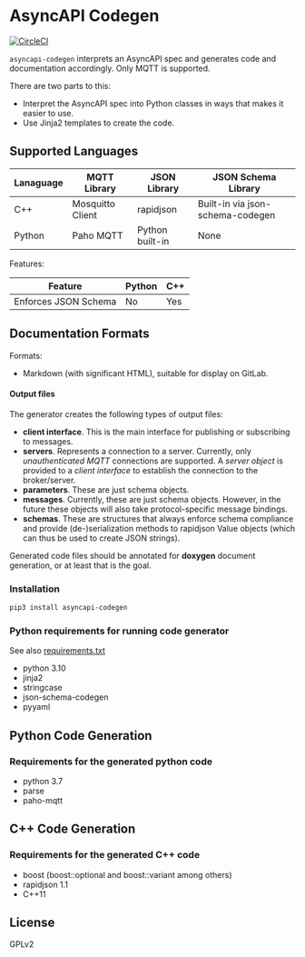 # AsyncAPI Codegen

[![CircleCI](https://dl.circleci.com/status-badge/img/gh/pearmaster/asyncapi-codegen/tree/master.svg?style=shield)](https://dl.circleci.com/status-badge/redirect/gh/pearmaster/asyncapi-codegen/tree/master)

`asyncapi-codegen` interprets an AsyncAPI spec and generates code and documentation accordingly.   Only MQTT is supported.

There are two parts to this:

 * Interpret the AsyncAPI spec into Python classes in ways that makes it easier to use.
 * Use Jinja2 templates to create the code.

## Supported Languages

| Lanaguage  | MQTT Library      | JSON Library    | JSON Schema Library              |
|------------|-------------------|-----------------|----------------------------------|
| C++        | Mosquitto Client  | rapidjson       | Built-in via json-schema-codegen |
| Python     | Paho MQTT         | Python built-in | None                             |

Features:

| Feature                       | Python     | C++ |
|-------------------------------|------------|-----|
| Enforces JSON Schema          | No         | Yes |

## Documentation Formats

Formats:

 * Markdown (with significant HTML), suitable for display on GitLab.
 

#### Output files

The generator creates the following types of output files:

 * **client interface**.  This is the main interface for publishing or subscribing to messages.
 * **servers**.  Represents a connection to a server.   Currently, only _unauthenticated MQTT_ connections are supported.  A _server object_ is provided to a _client interface_ to establish the connection to the broker/server.
 * **parameters**.  These are just schema objects.
 * **messages**.  Currently, these are just schema objects.  However, in the future these objects will also take protocol-specific message bindings.
 * **schemas**. These are structures that always enforce schema compliance and provide (de-)serialization methods to rapidjson Value objects (which can thus be used to create JSON strings).

Generated code files should be annotated for **doxygen** document generation, or at least that is the goal.

### Installation

```sh
pip3 install asyncapi-codegen
```

### Python requirements for running code generator

See also [requirements.txt](./requirements.txt)

* python 3.10
* jinja2
* stringcase
* json-schema-codegen
* pyyaml

## Python Code Generation

### Requirements for the generated python code

* python 3.7
* parse
* paho-mqtt

## C++ Code Generation 

### Requirements for the generated C++ code

* boost (boost::optional and boost::variant among others)
* rapidjson 1.1
* C++11

## License

GPLv2
